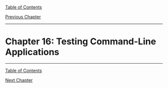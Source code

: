 [Table of Contents](_toc.md)

[Previous Chapter](ch15.md)

---

# Chapter 16: Testing Command-Line Applications #


---
[Table of Contents](_toc.md)

[Next Chapter](appendix1.md)

